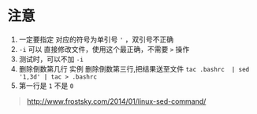 # 注意

1. 一定要指定 对应的符号为单引号 `'` ，双引号不正确
2. `-i` 可以 直接修改文件，使用这个最正确，不需要 `>` 操作
3. 测试时，可以不加 `-i`
4. 删除倒数第几行
    实例 删除倒数第三行,把结果送至文件
    `tac .bashrc  | sed '1,3d' | tac > .bashrc`
5. 第一行是 `1` 不是 `0`

> http://www.frostsky.com/2014/01/linux-sed-command/